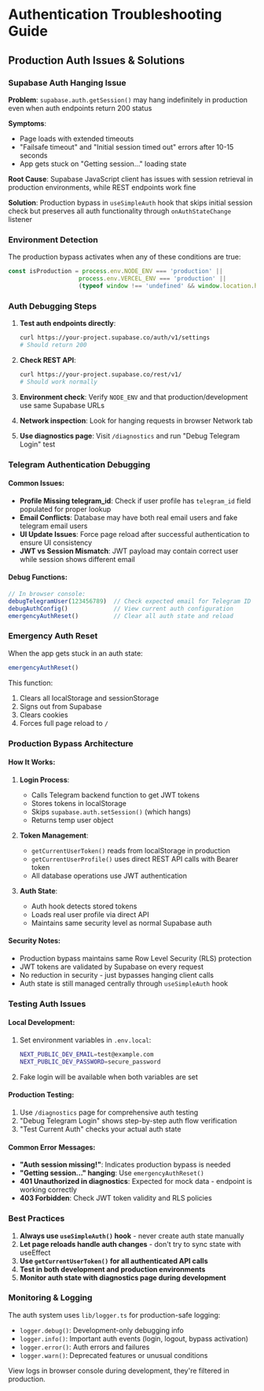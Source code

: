 # Authentication Troubleshooting Guide

## Production Auth Issues & Solutions

### Supabase Auth Hanging Issue
**Problem**: `supabase.auth.getSession()` may hang indefinitely in production even when auth endpoints return 200 status

**Symptoms**: 
- Page loads with extended timeouts
- "Failsafe timeout" and "Initial session timed out" errors after 10-15 seconds
- App gets stuck on "Getting session..." loading state

**Root Cause**: Supabase JavaScript client has issues with session retrieval in production environments, while REST endpoints work fine

**Solution**: Production bypass in `useSimpleAuth` hook that skips initial session check but preserves all auth functionality through `onAuthStateChange` listener

### Environment Detection
The production bypass activates when any of these conditions are true:
```typescript
const isProduction = process.env.NODE_ENV === 'production' || 
                    process.env.VERCEL_ENV === 'production' || 
                    (typeof window !== 'undefined' && window.location.hostname !== 'localhost')
```

### Auth Debugging Steps
1. **Test auth endpoints directly**: 
   ```bash
   curl https://your-project.supabase.co/auth/v1/settings
   # Should return 200
   ```

2. **Check REST API**: 
   ```bash
   curl https://your-project.supabase.co/rest/v1/
   # Should work normally
   ```

3. **Environment check**: Verify `NODE_ENV` and that production/development use same Supabase URLs

4. **Network inspection**: Look for hanging requests in browser Network tab

5. **Use diagnostics page**: Visit `/diagnostics` and run "Debug Telegram Login" test

### Telegram Authentication Debugging

#### Common Issues:
- **Profile Missing telegram_id**: Check if user profile has `telegram_id` field populated for proper lookup
- **Email Conflicts**: Database may have both real email users and fake telegram email users
- **UI Update Issues**: Force page reload after successful authentication to ensure UI consistency
- **JWT vs Session Mismatch**: JWT payload may contain correct user while session shows different email

#### Debug Functions:
```javascript
// In browser console:
debugTelegramUser(123456789)  // Check expected email for Telegram ID
debugAuthConfig()             // View current auth configuration
emergencyAuthReset()          // Clear all auth state and reload
```

### Emergency Auth Reset
When the app gets stuck in an auth state:

```javascript
emergencyAuthReset()
```

This function:
1. Clears all localStorage and sessionStorage
2. Signs out from Supabase
3. Clears cookies
4. Forces full page reload to `/`

### Production Bypass Architecture

#### How It Works:
1. **Login Process**: 
   - Calls Telegram backend function to get JWT tokens
   - Stores tokens in localStorage
   - Skips `supabase.auth.setSession()` (which hangs)
   - Returns temp user object

2. **Token Management**:
   - `getCurrentUserToken()` reads from localStorage in production
   - `getCurrentUserProfile()` uses direct REST API calls with Bearer token
   - All database operations use JWT authentication

3. **Auth State**:
   - Auth hook detects stored tokens
   - Loads real user profile via direct API
   - Maintains same security level as normal Supabase auth

#### Security Notes:
- Production bypass maintains same Row Level Security (RLS) protection
- JWT tokens are validated by Supabase on every request
- No reduction in security - just bypasses hanging client calls
- Auth state is still managed centrally through `useSimpleAuth` hook

### Testing Auth Issues

#### Local Development:
1. Set environment variables in `.env.local`:
   ```bash
   NEXT_PUBLIC_DEV_EMAIL=test@example.com
   NEXT_PUBLIC_DEV_PASSWORD=secure_password
   ```

2. Fake login will be available when both variables are set

#### Production Testing:
1. Use `/diagnostics` page for comprehensive auth testing
2. "Debug Telegram Login" shows step-by-step auth flow verification
3. "Test Current Auth" checks your actual auth state

#### Common Error Messages:
- **"Auth session missing!"**: Indicates production bypass is needed
- **"Getting session..." hanging**: Use `emergencyAuthReset()`
- **401 Unauthorized in diagnostics**: Expected for mock data - endpoint is working correctly
- **403 Forbidden**: Check JWT token validity and RLS policies

### Best Practices

1. **Always use `useSimpleAuth()` hook** - never create auth state manually
2. **Let page reloads handle auth changes** - don't try to sync state with useEffect
3. **Use `getCurrentUserToken()` for all authenticated API calls**
4. **Test in both development and production environments**
5. **Monitor auth state with diagnostics page during development**

### Monitoring & Logging

The auth system uses `lib/logger.ts` for production-safe logging:
- `logger.debug()`: Development-only debugging info
- `logger.info()`: Important auth events (login, logout, bypass activation)
- `logger.error()`: Auth errors and failures
- `logger.warn()`: Deprecated features or unusual conditions

View logs in browser console during development, they're filtered in production.
